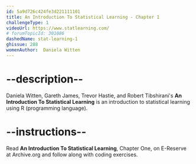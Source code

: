 ```yaml
---
id: 5a9d726c424fe3d221111101
title: An Introduction To Statistical Learning - Chapter 1
challengeType: 1
videoUrl: https://www.statlearning.com/
# forumTopicId: 301086
dashedName: stat-learning-1
ghissue: 288
womenAuthor:  Daniela Witten
---
```


# --description--

Daniela Witten, Gareth James, Trevor Hastie, and Robert Tibshirani's __An Introduction To Statistical Learning__ is an introduction to statistical learning using R (programming language).

# --instructions--

Read __An Introduction To Statistical Learning__, Chapter One, on E-Reserve at Archive.org and follow along with coding exercises. 